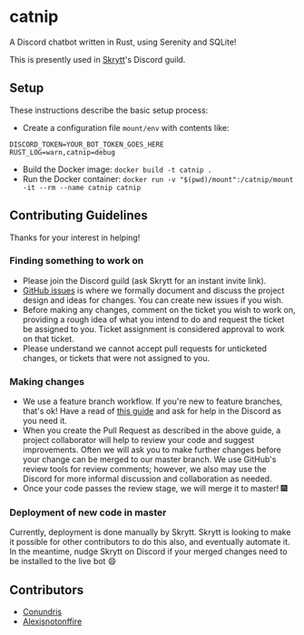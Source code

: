 # catnip

A Discord chatbot written in Rust, using Serenity and SQLite!

This is presently used in [Skrytt](https://github.com/skrytt)'s Discord guild.

## Setup

These instructions describe the basic setup process:

- Create a configuration file `mount/env` with contents like:
```
DISCORD_TOKEN=YOUR_BOT_TOKEN_GOES_HERE
RUST_LOG=warn,catnip=debug
```
- Build the Docker image: `docker build -t catnip .`
- Run the Docker container: `docker run -v "$(pwd)/mount":/catnip/mount -it --rm --name catnip catnip`

## Contributing Guidelines

Thanks for your interest in helping!

### Finding something to work on

- Please join the Discord guild (ask Skrytt for an instant invite link).
- [GitHub issues](https://github.com/skrytt/catnip/issues) is where we formally document and discuss the project design and ideas for changes. You can create new issues if you wish.
- Before making any changes, comment on the ticket you wish to work on, providing a rough idea of what you intend to do and request the ticket be assigned to you. Ticket assignment is considered approval to work on that ticket.
- Please understand we cannot accept pull requests for unticketed changes, or tickets that were not assigned to you.

### Making changes

- We use a feature branch workflow. If you're new to feature branches, that's ok! Have a read of [this guide](https://gist.github.com/vlandham/3b2b79c40bc7353ae95a) and ask for help in the Discord as you need it.
- When you create the Pull Request as described in the above guide, a project collaborator will help to review your code and suggest improvements. Often we will ask you to make further changes before your change can be merged to our master branch. We use GitHub's review tools for review comments; however, we also may use the Discord for more informal discussion and collaboration as needed.
- Once your code passes the review stage, we will merge it to master! :fireworks:

### Deployment of new code in master

Currently, deployment is done manually by Skrytt. Skrytt is looking to make it possible for other contributors to do this also, and eventually automate it. In the meantime, nudge Skrytt on Discord if your merged changes need to be installed to the live bot :smile:

## Contributors

- [Conundris](https://github.com/Conundris)
- [Alexisnotonffire](https://github.com/alexisnotonffire)
